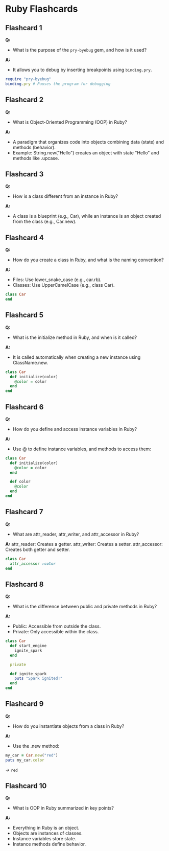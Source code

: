 # Ruby Flashcards

## Flashcard 1  
**Q:**  
- What is the purpose of the `pry-byebug` gem, and how is it used?  

**A:**  
- It allows you to debug by inserting breakpoints using `binding.pry`.  
```ruby
require "pry-byebug"  
binding.pry # Pauses the program for debugging
```

## Flashcard 2 
**Q:**  
- What is Object-Oriented Programming (OOP) in Ruby?

**A:**  
- A paradigm that organizes code into objects combining data (state) and methods (behavior).
- Example: String.new("Hello") creates an object with state "Hello" and methods like .upcase.

## Flashcard 3
**Q:**
- How is a class different from an instance in Ruby?
  
**A:**
- A class is a blueprint (e.g., Car), while an instance is an object created from the class (e.g., Car.new).

## Flashcard 4
**Q:**
- How do you create a class in Ruby, and what is the naming convention?

**A:**
- Files: Use lower_snake_case (e.g., car.rb).
- Classes: Use UpperCamelCase (e.g., class Car).
```ruby
class Car  
end
```

## Flashcard 5
**Q:**
- What is the initialize method in Ruby, and when is it called?

**A:**
- It is called automatically when creating a new instance using ClassName.new.
```ruby
class Car  
  def initialize(color)  
    @color = color  
  end  
end
```

## Flashcard 6
**Q:**
- How do you define and access instance variables in Ruby?

**A:**
- Use @ to define instance variables, and methods to access them:
```ruby
class Car  
  def initialize(color)  
    @color = color  
  end  

  def color  
    @color  
  end  
end
```

## Flashcard 7
**Q:**
- What are attr_reader, attr_writer, and attr_accessor in Ruby?

**A:**
attr_reader: Creates a getter.
attr_writer: Creates a setter.
attr_accessor: Creates both getter and setter.
```ruby
class Car  
  attr_accessor :color  
end
```

## Flashcard 8
**Q:**
- What is the difference between public and private methods in Ruby?

**A:**
- Public: Accessible from outside the class.
- Private: Only accessible within the class.
```ruby
class Car  
  def start_engine  
    ignite_spark  
  end  

  private  

  def ignite_spark  
    puts "Spark ignited!"  
  end  
end
```

## Flashcard 9
**Q:**
- How do you instantiate objects from a class in Ruby?

**A:**
- Use the .new method:
```ruby
my_car = Car.new("red")  
puts my_car.color 
```
→ `red`
 
## Flashcard 10
**Q:**
- What is OOP in Ruby summarized in key points?

**A:**
- Everything in Ruby is an object.
- Objects are instances of classes.
- Instance variables store state.
- Instance methods define behavior.
